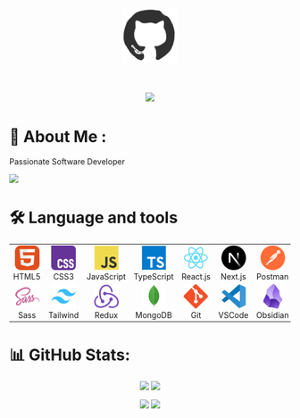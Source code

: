 <div id="header" align="center">

<img src="./assets/github.gif" width="100"/>
<h1 align="center">
  <a href="https://git.io/typing-svg">
    <img src="https://readme-typing-svg.herokuapp.com/?lines=Hello,+There!+👋;This+is+Skydan+Dmytro;Nice+to+meet+you!&center=true&size=30&color=F7F7F7">
  </a>
</h1>
  </div>

# 🧐 About Me :

Passionate Software Developer

![](https://www.codewars.com/users/Skydmytro/badges/large)

# 🛠 Language and tools

<table>
  <tr>
    <td align="center" width="88">
      <img src="./images/01-html5.svg" alt="HTML5" width="44" height="44"/><br>HTML5
    </td>
    <td align="center" width="88">
      <img src="./images/02-css3.svg" alt="CSS3" width="44" height="44"/><br>CSS3
    </td>
    <td align="center" width="88">
      <img src="./images/03-javascript.svg" alt="JS" width="44" height="44"/><br>JavaScript
    </td>
    <td align="center" width="88">
      <img src="./images/04-typescript.svg" alt="TS" width="44" height="44"/><br>TypeScript
    </td>
    <td align="center" width="88">
      <img src="./images/06-react.svg" alt="React" width="44" height="44"/><br>React.js
    </td>
    <td align="center" width="88">
      <img src="./images/07-nextjs.svg" alt="Next.js" width="44" height="44"/><br>Next.js
    </td>
     <td align="center" width="88">
      <img src="./images/14-postman.svg" alt="Postman" width="44" height="44"/><br>Postman
    </td>
  </tr>
  <tr>
    <td align="center" width="88">
      <img src="./images/10-sass.svg" alt="Sass" width="44" height="44"/><br>Sass
    </td>
    <td align="center" width="88">
      <img src="./images/12-tailwind.svg" alt="Tailwind" width="44" height="44"/><br>Tailwind
    </td>
    <td align="center" width="88">
      <img src="./images/13-redux.svg" alt="Redux" width="44" height="44"/><br>Redux
    </td>
    <td align="center" width="88">
      <img src="./images/15-mongodb.svg" alt="MongoDB" width="44" height="44"/><br>MongoDB
    </td>
    <td align="center" width="88">
      <img src="./images/16-git.svg" alt="Git" width="44" height="44"/><br>Git
    </td>
    <td align="center" width="88">
      <img src="./images/17-vscode.svg" alt="VSCode" width="44" height="44"/><br>VSCode
    </td>
    <td align="center" width="88">
      <img src="./images/obsidian.svg" alt="Obsidian" width="44" height="44"/><br>Obsidian
    </td>
  </tr>
</table>

# 📊 GitHub Stats:
<div style="flex: 2; text-align: center;">

![](https://github-readme-streak-stats.herokuapp.com/?user=SkyDmytro&theme=tokyonight&hide_border=false)
![](https://github-readme-stats.vercel.app/api/top-langs/?username=SkyDmytro&theme=tokyonight&hide_border=false&include_all_commits=false&count_private=false&layout=compact)


![](https://github-profile-summary-cards.vercel.app/api/cards/profile-details?username=skyDmytro&theme=tokyonight)
![](https://github-readme-activity-graph.vercel.app/graph?username=skyDmytro&theme=tokyonight&bg_color=20232a&hide_border=true)
</div>
